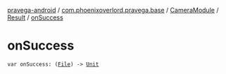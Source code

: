 [pravega-android](../../../index.md) / [com.phoenixoverlord.pravega.base](../../index.md) / [CameraModule](../index.md) / [Result](index.md) / [onSuccess](./on-success.md)

# onSuccess

`var onSuccess: (`[`File`](https://docs.oracle.com/javase/6/docs/api/java/io/File.html)`) -> `[`Unit`](https://kotlinlang.org/api/latest/jvm/stdlib/kotlin/-unit/index.html)